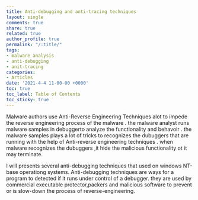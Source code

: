 ```yaml
---
title: Anti-debugging and anti-tracing techniques
layout: single
comments: true
share: true
related: true
author_profile: true
permalink: "/:title/"
tags:
- malware analysis 
- anti-debugging
- anit-tracing
categories:
- Articles
date: '2021-4-4 11-00-00 +0000'
toc: true
toc_label: Table of Contents
toc_sticky: true
---
```

Malware authors use Anti-Reverse Engineering Techniques alot to impede the reverse engineering process of the malware .
the malware analyst runs malware samples in debuggerto analyze the functionality and behavoir .
the malware samples plays a lot of tricks to recognizes 
the dubuggers that are running with the help of Anti-reverse engineering techniques .
when malware recognizes the dubuggers ,it hide the malicious functionality ot it may terminate.
<!-- more -->
I will presents several anti-debugging techniques that used on windows NT-base operationg systems.
Anti-debugging techniques are ways for a program to detected if it runs under control of a debugger.
they are used by commercial executable protector,packers and malicious software to prevent or is 
slow-down the process of reverse-engineering.


